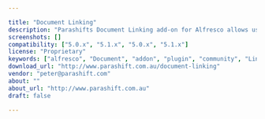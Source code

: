 ```yaml
---

title: "Document Linking"
description: "Parashifts Document Linking add-on for Alfresco allows users to access documents from multiple locations, without having to copy or duplicate them to other sites or folders. The module also solves other challenges by ensuring any changes made to the parent document are automatically replicated to all versions regardless of their location in Alfresco. All users will now have confidence that they are always working with the most up-to-date version, such as pricing lists and company policies and procedures. The Document Linking module is open source and offered just like Alfresco Enterprise: on a subscription basis, giving users access to support and maintenance utilizing Parashifts GitLab server for sources, updates and issue tracking facilities."
screenshots: []
compatibility: ["5.0.x", "5.1.x", "5.0.x", "5.1.x"]
license: "Proprietary"
keywords: ["alfresco", "Document", "addon", "plugin", "community", "Linking"]
download_url: "http://www.parashift.com.au/document-linking"
vendor: "peter@parashift.com"
about: ""
about_url: "http://www.parashift.com.au"
draft: false

---
```


